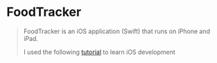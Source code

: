 
FoodTracker
====

> FoodTracker is an iOS application (Swift) that runs on iPhone and iPad. 
>
> I used the following [tutorial](https://developer.apple.com/library/content/referencelibrary/GettingStarted/DevelopiOSAppsSwift/index.html#//apple_ref/doc/uid/TP40015214-CH2-SW1) to learn iOS development 
